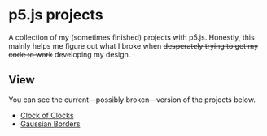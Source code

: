 # p5.js projects

A collection of my (sometimes finished) projects with p5.js.
Honestly, this mainly helps me figure out what I broke when ~~desperately trying to get my code to work~~ developing my design.

## View

You can see the current&mdash;possibly broken&mdash;version of the projects below.

- [Clock of Clocks](https://www.aalexmmaldonado.com/p5js-projects/clock-of-clocks/index.html)
- [Gaussian Borders](https://www.aalexmmaldonado.com/p5js-projects/gaussian-borders/index.html)
